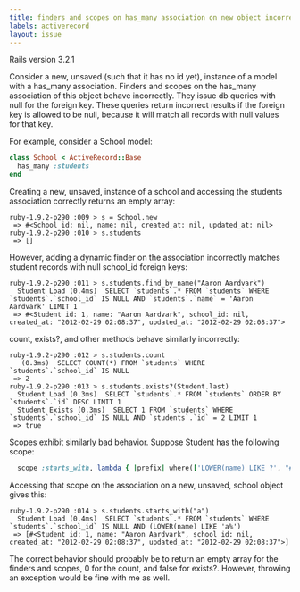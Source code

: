 ```yaml
---
title: finders and scopes on has_many association on new object incorrectly query db for null foreign keys
labels: activerecord
layout: issue
---
```


Rails version 3.2.1

Consider a new, unsaved (such that it has no id yet), instance of a model with a has_many association. Finders and scopes on the has_many association of this object behave incorrectly. They issue db queries with null for the foreign key. These queries return incorrect results if the foreign key is allowed to be null, because it will match all records with null values for that key.

For example, consider a School model:

``` ruby
class School < ActiveRecord::Base
  has_many :students
end
```

Creating a new, unsaved, instance of a school and accessing the students association correctly returns an empty array:

``` irb
ruby-1.9.2-p290 :009 > s = School.new
 => #<School id: nil, name: nil, created_at: nil, updated_at: nil> 
ruby-1.9.2-p290 :010 > s.students
 => [] 
```

However, adding a dynamic finder on the association incorrectly matches student records with null school_id foreign keys:

``` irb
ruby-1.9.2-p290 :011 > s.students.find_by_name("Aaron Aardvark")
  Student Load (0.4ms)  SELECT `students`.* FROM `students` WHERE `students`.`school_id` IS NULL AND `students`.`name` = 'Aaron Aardvark' LIMIT 1
 => #<Student id: 1, name: "Aaron Aardvark", school_id: nil, created_at: "2012-02-29 02:08:37", updated_at: "2012-02-29 02:08:37"> 
```

count, exists?, and other methods behave similarly incorrectly:

``` irb
ruby-1.9.2-p290 :012 > s.students.count
   (0.3ms)  SELECT COUNT(*) FROM `students` WHERE `students`.`school_id` IS NULL
 => 2 
ruby-1.9.2-p290 :013 > s.students.exists?(Student.last)
  Student Load (0.3ms)  SELECT `students`.* FROM `students` ORDER BY `students`.`id` DESC LIMIT 1
  Student Exists (0.3ms)  SELECT 1 FROM `students` WHERE `students`.`school_id` IS NULL AND `students`.`id` = 2 LIMIT 1
 => true 
```

Scopes exhibit similarly bad behavior. Suppose Student has the following scope:

``` ruby
  scope :starts_with, lambda { |prefix| where(['LOWER(name) LIKE ?', "#{prefix}%"])}
```

Accessing that scope on the association on a new, unsaved, school object gives this:

``` irb
ruby-1.9.2-p290 :014 > s.students.starts_with("a")
  Student Load (0.4ms)  SELECT `students`.* FROM `students` WHERE `students`.`school_id` IS NULL AND (LOWER(name) LIKE 'a%')
 => [#<Student id: 1, name: "Aaron Aardvark", school_id: nil, created_at: "2012-02-29 02:08:37", updated_at: "2012-02-29 02:08:37">] 
```

The correct behavior should probably be to return an empty array for the finders and scopes, 0 for the count, and false for exists?. However, throwing an exception would be fine with me as well.

